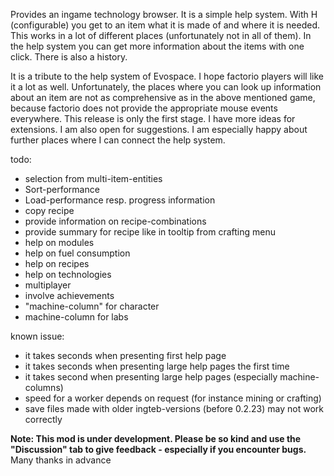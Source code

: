 Provides an ingame technology browser.
It is a simple help system. With H (configurable) you get to an item what it is made of and where it is needed. This works in a lot of different places (unfortunately not in all of them). In the help system you can get more information about the items with one click. 
There is also a history.

It is a tribute to the help system of Evospace. I hope factorio players will like it a lot as well.
Unfortunately, the places where you can look up information about an item are not as comprehensive as in the above mentioned game, because factorio does not provide the appropriate mouse events everywhere. 
This release is only the first stage. I have more ideas for extensions. I am also open for suggestions. I am especially happy about further places where I can connect the help system.

todo:
- selection from multi-item-entities
- Sort-performance
- Load-performance resp. progress information
- copy recipe 
- provide information on recipe-combinations
- provide summary for recipe like in tooltip from crafting menu
- help on modules
- help on fuel consumption
- help on recipes
- help on technologies
- multiplayer
- involve achievements
- "machine-column" for character
- machine-column for labs


known issue: 
- it takes seconds when presenting first help page
- it takes seconds when presenting large help pages the first time
- it takes second when presenting large help pages (especially machine-columns)
- speed for a worker depends on request (for instance mining or crafting)
- save files made with older ingteb-versions (before 0.2.23) may not work correctly

**Note: This mod is under development. Please be so kind and use the "Discussion" tab to give feedback - especially if you encounter bugs.** Many thanks in advance
